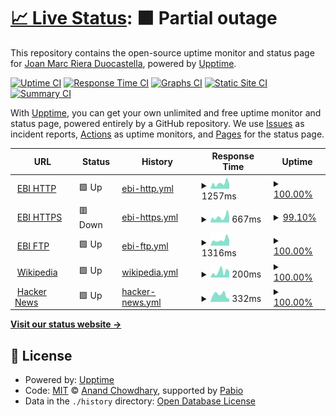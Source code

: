 # [📈 Live Status](https://joanmarcriera.github.io/upptime): <!--live status--> **🟧 Partial outage**

This repository contains the open-source uptime monitor and status page for [Joan Marc Riera Duocastella](http://www.joanmarcriera.es/), powered by [Upptime](https://github.com/upptime/upptime).

[![Uptime CI](https://github.com/joanmarcriera/upptime/workflows/Uptime%20CI/badge.svg)](https://github.com/joanmarcriera/upptime/actions?query=workflow%3A%22Uptime+CI%22)
[![Response Time CI](https://github.com/joanmarcriera/upptime/workflows/Response%20Time%20CI/badge.svg)](https://github.com/joanmarcriera/upptime/actions?query=workflow%3A%22Response+Time+CI%22)
[![Graphs CI](https://github.com/joanmarcriera/upptime/workflows/Graphs%20CI/badge.svg)](https://github.com/joanmarcriera/upptime/actions?query=workflow%3A%22Graphs+CI%22)
[![Static Site CI](https://github.com/joanmarcriera/upptime/workflows/Static%20Site%20CI/badge.svg)](https://github.com/joanmarcriera/upptime/actions?query=workflow%3A%22Static+Site+CI%22)
[![Summary CI](https://github.com/joanmarcriera/upptime/workflows/Summary%20CI/badge.svg)](https://github.com/joanmarcriera/upptime/actions?query=workflow%3A%22Summary+CI%22)

With [Upptime](https://upptime.js.org), you can get your own unlimited and free uptime monitor and status page, powered entirely by a GitHub repository. We use [Issues](https://github.com/joanmarcriera/upptime/issues) as incident reports, [Actions](https://github.com/joanmarcriera/upptime/actions) as uptime monitors, and [Pages](https://joanmarcriera.github.io/upptime) for the status page.

<!--start: status pages-->
<!-- This summary is generated by Upptime (https://github.com/upptime/upptime) -->
<!-- Do not edit this manually, your changes will be overwritten -->
<!-- prettier-ignore -->
| URL | Status | History | Response Time | Uptime |
| --- | ------ | ------- | ------------- | ------ |
| <img alt="" src="https://icons.duckduckgo.com/ip3/ftp.ebi.ac.uk.ico" height="13"> [EBI HTTP](http://ftp.ebi.ac.uk/robots.txt) | 🟩 Up | [ebi-http.yml](https://github.com/joanmarcriera/upptime/commits/HEAD/history/ebi-http.yml) | <details><summary><img alt="Response time graph" src="./graphs/ebi-http/response-time-week.png" height="20"> 1257ms</summary><br><a href="https://joanmarcriera.github.io/upptime/history/ebi-http"><img alt="Response time 1173" src="https://img.shields.io/endpoint?url=https%3A%2F%2Fraw.githubusercontent.com%2Fjoanmarcriera%2Fupptime%2FHEAD%2Fapi%2Febi-http%2Fresponse-time.json"></a><br><a href="https://joanmarcriera.github.io/upptime/history/ebi-http"><img alt="24-hour response time 1089" src="https://img.shields.io/endpoint?url=https%3A%2F%2Fraw.githubusercontent.com%2Fjoanmarcriera%2Fupptime%2FHEAD%2Fapi%2Febi-http%2Fresponse-time-day.json"></a><br><a href="https://joanmarcriera.github.io/upptime/history/ebi-http"><img alt="7-day response time 1257" src="https://img.shields.io/endpoint?url=https%3A%2F%2Fraw.githubusercontent.com%2Fjoanmarcriera%2Fupptime%2FHEAD%2Fapi%2Febi-http%2Fresponse-time-week.json"></a><br><a href="https://joanmarcriera.github.io/upptime/history/ebi-http"><img alt="30-day response time 1036" src="https://img.shields.io/endpoint?url=https%3A%2F%2Fraw.githubusercontent.com%2Fjoanmarcriera%2Fupptime%2FHEAD%2Fapi%2Febi-http%2Fresponse-time-month.json"></a><br><a href="https://joanmarcriera.github.io/upptime/history/ebi-http"><img alt="1-year response time 1173" src="https://img.shields.io/endpoint?url=https%3A%2F%2Fraw.githubusercontent.com%2Fjoanmarcriera%2Fupptime%2FHEAD%2Fapi%2Febi-http%2Fresponse-time-year.json"></a></details> | <details><summary><a href="https://joanmarcriera.github.io/upptime/history/ebi-http">100.00%</a></summary><a href="https://joanmarcriera.github.io/upptime/history/ebi-http"><img alt="All-time uptime 99.82%" src="https://img.shields.io/endpoint?url=https%3A%2F%2Fraw.githubusercontent.com%2Fjoanmarcriera%2Fupptime%2FHEAD%2Fapi%2Febi-http%2Fuptime.json"></a><br><a href="https://joanmarcriera.github.io/upptime/history/ebi-http"><img alt="24-hour uptime 100.00%" src="https://img.shields.io/endpoint?url=https%3A%2F%2Fraw.githubusercontent.com%2Fjoanmarcriera%2Fupptime%2FHEAD%2Fapi%2Febi-http%2Fuptime-day.json"></a><br><a href="https://joanmarcriera.github.io/upptime/history/ebi-http"><img alt="7-day uptime 100.00%" src="https://img.shields.io/endpoint?url=https%3A%2F%2Fraw.githubusercontent.com%2Fjoanmarcriera%2Fupptime%2FHEAD%2Fapi%2Febi-http%2Fuptime-week.json"></a><br><a href="https://joanmarcriera.github.io/upptime/history/ebi-http"><img alt="30-day uptime 99.92%" src="https://img.shields.io/endpoint?url=https%3A%2F%2Fraw.githubusercontent.com%2Fjoanmarcriera%2Fupptime%2FHEAD%2Fapi%2Febi-http%2Fuptime-month.json"></a><br><a href="https://joanmarcriera.github.io/upptime/history/ebi-http"><img alt="1-year uptime 99.82%" src="https://img.shields.io/endpoint?url=https%3A%2F%2Fraw.githubusercontent.com%2Fjoanmarcriera%2Fupptime%2FHEAD%2Fapi%2Febi-http%2Fuptime-year.json"></a></details>
| <img alt="" src="https://icons.duckduckgo.com/ip3/ftp.ebi.ac.uk.ico" height="13"> [EBI HTTPS](https://ftp.ebi.ac.uk/robots.txt) | 🟥 Down | [ebi-https.yml](https://github.com/joanmarcriera/upptime/commits/HEAD/history/ebi-https.yml) | <details><summary><img alt="Response time graph" src="./graphs/ebi-https/response-time-week.png" height="20"> 667ms</summary><br><a href="https://joanmarcriera.github.io/upptime/history/ebi-https"><img alt="Response time 793" src="https://img.shields.io/endpoint?url=https%3A%2F%2Fraw.githubusercontent.com%2Fjoanmarcriera%2Fupptime%2FHEAD%2Fapi%2Febi-https%2Fresponse-time.json"></a><br><a href="https://joanmarcriera.github.io/upptime/history/ebi-https"><img alt="24-hour response time 1125" src="https://img.shields.io/endpoint?url=https%3A%2F%2Fraw.githubusercontent.com%2Fjoanmarcriera%2Fupptime%2FHEAD%2Fapi%2Febi-https%2Fresponse-time-day.json"></a><br><a href="https://joanmarcriera.github.io/upptime/history/ebi-https"><img alt="7-day response time 667" src="https://img.shields.io/endpoint?url=https%3A%2F%2Fraw.githubusercontent.com%2Fjoanmarcriera%2Fupptime%2FHEAD%2Fapi%2Febi-https%2Fresponse-time-week.json"></a><br><a href="https://joanmarcriera.github.io/upptime/history/ebi-https"><img alt="30-day response time 619" src="https://img.shields.io/endpoint?url=https%3A%2F%2Fraw.githubusercontent.com%2Fjoanmarcriera%2Fupptime%2FHEAD%2Fapi%2Febi-https%2Fresponse-time-month.json"></a><br><a href="https://joanmarcriera.github.io/upptime/history/ebi-https"><img alt="1-year response time 793" src="https://img.shields.io/endpoint?url=https%3A%2F%2Fraw.githubusercontent.com%2Fjoanmarcriera%2Fupptime%2FHEAD%2Fapi%2Febi-https%2Fresponse-time-year.json"></a></details> | <details><summary><a href="https://joanmarcriera.github.io/upptime/history/ebi-https">99.10%</a></summary><a href="https://joanmarcriera.github.io/upptime/history/ebi-https"><img alt="All-time uptime 99.10%" src="https://img.shields.io/endpoint?url=https%3A%2F%2Fraw.githubusercontent.com%2Fjoanmarcriera%2Fupptime%2FHEAD%2Fapi%2Febi-https%2Fuptime.json"></a><br><a href="https://joanmarcriera.github.io/upptime/history/ebi-https"><img alt="24-hour uptime 99.99%" src="https://img.shields.io/endpoint?url=https%3A%2F%2Fraw.githubusercontent.com%2Fjoanmarcriera%2Fupptime%2FHEAD%2Fapi%2Febi-https%2Fuptime-day.json"></a><br><a href="https://joanmarcriera.github.io/upptime/history/ebi-https"><img alt="7-day uptime 99.10%" src="https://img.shields.io/endpoint?url=https%3A%2F%2Fraw.githubusercontent.com%2Fjoanmarcriera%2Fupptime%2FHEAD%2Fapi%2Febi-https%2Fuptime-week.json"></a><br><a href="https://joanmarcriera.github.io/upptime/history/ebi-https"><img alt="30-day uptime 99.21%" src="https://img.shields.io/endpoint?url=https%3A%2F%2Fraw.githubusercontent.com%2Fjoanmarcriera%2Fupptime%2FHEAD%2Fapi%2Febi-https%2Fuptime-month.json"></a><br><a href="https://joanmarcriera.github.io/upptime/history/ebi-https"><img alt="1-year uptime 99.10%" src="https://img.shields.io/endpoint?url=https%3A%2F%2Fraw.githubusercontent.com%2Fjoanmarcriera%2Fupptime%2FHEAD%2Fapi%2Febi-https%2Fuptime-year.json"></a></details>
| <img alt="" src="https://icons.duckduckgo.com/ip3/ftp.ebi.ac.uk.ico" height="13"> [EBI FTP](ftp://ftp.ebi.ac.uk/robots.txt) | 🟩 Up | [ebi-ftp.yml](https://github.com/joanmarcriera/upptime/commits/HEAD/history/ebi-ftp.yml) | <details><summary><img alt="Response time graph" src="./graphs/ebi-ftp/response-time-week.png" height="20"> 1316ms</summary><br><a href="https://joanmarcriera.github.io/upptime/history/ebi-ftp"><img alt="Response time 1400" src="https://img.shields.io/endpoint?url=https%3A%2F%2Fraw.githubusercontent.com%2Fjoanmarcriera%2Fupptime%2FHEAD%2Fapi%2Febi-ftp%2Fresponse-time.json"></a><br><a href="https://joanmarcriera.github.io/upptime/history/ebi-ftp"><img alt="24-hour response time 1257" src="https://img.shields.io/endpoint?url=https%3A%2F%2Fraw.githubusercontent.com%2Fjoanmarcriera%2Fupptime%2FHEAD%2Fapi%2Febi-ftp%2Fresponse-time-day.json"></a><br><a href="https://joanmarcriera.github.io/upptime/history/ebi-ftp"><img alt="7-day response time 1316" src="https://img.shields.io/endpoint?url=https%3A%2F%2Fraw.githubusercontent.com%2Fjoanmarcriera%2Fupptime%2FHEAD%2Fapi%2Febi-ftp%2Fresponse-time-week.json"></a><br><a href="https://joanmarcriera.github.io/upptime/history/ebi-ftp"><img alt="30-day response time 1440" src="https://img.shields.io/endpoint?url=https%3A%2F%2Fraw.githubusercontent.com%2Fjoanmarcriera%2Fupptime%2FHEAD%2Fapi%2Febi-ftp%2Fresponse-time-month.json"></a><br><a href="https://joanmarcriera.github.io/upptime/history/ebi-ftp"><img alt="1-year response time 1400" src="https://img.shields.io/endpoint?url=https%3A%2F%2Fraw.githubusercontent.com%2Fjoanmarcriera%2Fupptime%2FHEAD%2Fapi%2Febi-ftp%2Fresponse-time-year.json"></a></details> | <details><summary><a href="https://joanmarcriera.github.io/upptime/history/ebi-ftp">100.00%</a></summary><a href="https://joanmarcriera.github.io/upptime/history/ebi-ftp"><img alt="All-time uptime 99.93%" src="https://img.shields.io/endpoint?url=https%3A%2F%2Fraw.githubusercontent.com%2Fjoanmarcriera%2Fupptime%2FHEAD%2Fapi%2Febi-ftp%2Fuptime.json"></a><br><a href="https://joanmarcriera.github.io/upptime/history/ebi-ftp"><img alt="24-hour uptime 100.00%" src="https://img.shields.io/endpoint?url=https%3A%2F%2Fraw.githubusercontent.com%2Fjoanmarcriera%2Fupptime%2FHEAD%2Fapi%2Febi-ftp%2Fuptime-day.json"></a><br><a href="https://joanmarcriera.github.io/upptime/history/ebi-ftp"><img alt="7-day uptime 100.00%" src="https://img.shields.io/endpoint?url=https%3A%2F%2Fraw.githubusercontent.com%2Fjoanmarcriera%2Fupptime%2FHEAD%2Fapi%2Febi-ftp%2Fuptime-week.json"></a><br><a href="https://joanmarcriera.github.io/upptime/history/ebi-ftp"><img alt="30-day uptime 99.88%" src="https://img.shields.io/endpoint?url=https%3A%2F%2Fraw.githubusercontent.com%2Fjoanmarcriera%2Fupptime%2FHEAD%2Fapi%2Febi-ftp%2Fuptime-month.json"></a><br><a href="https://joanmarcriera.github.io/upptime/history/ebi-ftp"><img alt="1-year uptime 99.93%" src="https://img.shields.io/endpoint?url=https%3A%2F%2Fraw.githubusercontent.com%2Fjoanmarcriera%2Fupptime%2FHEAD%2Fapi%2Febi-ftp%2Fuptime-year.json"></a></details>
| <img alt="" src="https://icons.duckduckgo.com/ip3/en.wikipedia.org.ico" height="13"> [Wikipedia](https://en.wikipedia.org) | 🟩 Up | [wikipedia.yml](https://github.com/joanmarcriera/upptime/commits/HEAD/history/wikipedia.yml) | <details><summary><img alt="Response time graph" src="./graphs/wikipedia/response-time-week.png" height="20"> 200ms</summary><br><a href="https://joanmarcriera.github.io/upptime/history/wikipedia"><img alt="Response time 209" src="https://img.shields.io/endpoint?url=https%3A%2F%2Fraw.githubusercontent.com%2Fjoanmarcriera%2Fupptime%2FHEAD%2Fapi%2Fwikipedia%2Fresponse-time.json"></a><br><a href="https://joanmarcriera.github.io/upptime/history/wikipedia"><img alt="24-hour response time 214" src="https://img.shields.io/endpoint?url=https%3A%2F%2Fraw.githubusercontent.com%2Fjoanmarcriera%2Fupptime%2FHEAD%2Fapi%2Fwikipedia%2Fresponse-time-day.json"></a><br><a href="https://joanmarcriera.github.io/upptime/history/wikipedia"><img alt="7-day response time 200" src="https://img.shields.io/endpoint?url=https%3A%2F%2Fraw.githubusercontent.com%2Fjoanmarcriera%2Fupptime%2FHEAD%2Fapi%2Fwikipedia%2Fresponse-time-week.json"></a><br><a href="https://joanmarcriera.github.io/upptime/history/wikipedia"><img alt="30-day response time 163" src="https://img.shields.io/endpoint?url=https%3A%2F%2Fraw.githubusercontent.com%2Fjoanmarcriera%2Fupptime%2FHEAD%2Fapi%2Fwikipedia%2Fresponse-time-month.json"></a><br><a href="https://joanmarcriera.github.io/upptime/history/wikipedia"><img alt="1-year response time 209" src="https://img.shields.io/endpoint?url=https%3A%2F%2Fraw.githubusercontent.com%2Fjoanmarcriera%2Fupptime%2FHEAD%2Fapi%2Fwikipedia%2Fresponse-time-year.json"></a></details> | <details><summary><a href="https://joanmarcriera.github.io/upptime/history/wikipedia">100.00%</a></summary><a href="https://joanmarcriera.github.io/upptime/history/wikipedia"><img alt="All-time uptime 100.00%" src="https://img.shields.io/endpoint?url=https%3A%2F%2Fraw.githubusercontent.com%2Fjoanmarcriera%2Fupptime%2FHEAD%2Fapi%2Fwikipedia%2Fuptime.json"></a><br><a href="https://joanmarcriera.github.io/upptime/history/wikipedia"><img alt="24-hour uptime 100.00%" src="https://img.shields.io/endpoint?url=https%3A%2F%2Fraw.githubusercontent.com%2Fjoanmarcriera%2Fupptime%2FHEAD%2Fapi%2Fwikipedia%2Fuptime-day.json"></a><br><a href="https://joanmarcriera.github.io/upptime/history/wikipedia"><img alt="7-day uptime 100.00%" src="https://img.shields.io/endpoint?url=https%3A%2F%2Fraw.githubusercontent.com%2Fjoanmarcriera%2Fupptime%2FHEAD%2Fapi%2Fwikipedia%2Fuptime-week.json"></a><br><a href="https://joanmarcriera.github.io/upptime/history/wikipedia"><img alt="30-day uptime 100.00%" src="https://img.shields.io/endpoint?url=https%3A%2F%2Fraw.githubusercontent.com%2Fjoanmarcriera%2Fupptime%2FHEAD%2Fapi%2Fwikipedia%2Fuptime-month.json"></a><br><a href="https://joanmarcriera.github.io/upptime/history/wikipedia"><img alt="1-year uptime 100.00%" src="https://img.shields.io/endpoint?url=https%3A%2F%2Fraw.githubusercontent.com%2Fjoanmarcriera%2Fupptime%2FHEAD%2Fapi%2Fwikipedia%2Fuptime-year.json"></a></details>
| <img alt="" src="https://icons.duckduckgo.com/ip3/news.ycombinator.com.ico" height="13"> [Hacker News](https://news.ycombinator.com) | 🟩 Up | [hacker-news.yml](https://github.com/joanmarcriera/upptime/commits/HEAD/history/hacker-news.yml) | <details><summary><img alt="Response time graph" src="./graphs/hacker-news/response-time-week.png" height="20"> 332ms</summary><br><a href="https://joanmarcriera.github.io/upptime/history/hacker-news"><img alt="Response time 293" src="https://img.shields.io/endpoint?url=https%3A%2F%2Fraw.githubusercontent.com%2Fjoanmarcriera%2Fupptime%2FHEAD%2Fapi%2Fhacker-news%2Fresponse-time.json"></a><br><a href="https://joanmarcriera.github.io/upptime/history/hacker-news"><img alt="24-hour response time 146" src="https://img.shields.io/endpoint?url=https%3A%2F%2Fraw.githubusercontent.com%2Fjoanmarcriera%2Fupptime%2FHEAD%2Fapi%2Fhacker-news%2Fresponse-time-day.json"></a><br><a href="https://joanmarcriera.github.io/upptime/history/hacker-news"><img alt="7-day response time 332" src="https://img.shields.io/endpoint?url=https%3A%2F%2Fraw.githubusercontent.com%2Fjoanmarcriera%2Fupptime%2FHEAD%2Fapi%2Fhacker-news%2Fresponse-time-week.json"></a><br><a href="https://joanmarcriera.github.io/upptime/history/hacker-news"><img alt="30-day response time 303" src="https://img.shields.io/endpoint?url=https%3A%2F%2Fraw.githubusercontent.com%2Fjoanmarcriera%2Fupptime%2FHEAD%2Fapi%2Fhacker-news%2Fresponse-time-month.json"></a><br><a href="https://joanmarcriera.github.io/upptime/history/hacker-news"><img alt="1-year response time 293" src="https://img.shields.io/endpoint?url=https%3A%2F%2Fraw.githubusercontent.com%2Fjoanmarcriera%2Fupptime%2FHEAD%2Fapi%2Fhacker-news%2Fresponse-time-year.json"></a></details> | <details><summary><a href="https://joanmarcriera.github.io/upptime/history/hacker-news">100.00%</a></summary><a href="https://joanmarcriera.github.io/upptime/history/hacker-news"><img alt="All-time uptime 100.00%" src="https://img.shields.io/endpoint?url=https%3A%2F%2Fraw.githubusercontent.com%2Fjoanmarcriera%2Fupptime%2FHEAD%2Fapi%2Fhacker-news%2Fuptime.json"></a><br><a href="https://joanmarcriera.github.io/upptime/history/hacker-news"><img alt="24-hour uptime 100.00%" src="https://img.shields.io/endpoint?url=https%3A%2F%2Fraw.githubusercontent.com%2Fjoanmarcriera%2Fupptime%2FHEAD%2Fapi%2Fhacker-news%2Fuptime-day.json"></a><br><a href="https://joanmarcriera.github.io/upptime/history/hacker-news"><img alt="7-day uptime 100.00%" src="https://img.shields.io/endpoint?url=https%3A%2F%2Fraw.githubusercontent.com%2Fjoanmarcriera%2Fupptime%2FHEAD%2Fapi%2Fhacker-news%2Fuptime-week.json"></a><br><a href="https://joanmarcriera.github.io/upptime/history/hacker-news"><img alt="30-day uptime 100.00%" src="https://img.shields.io/endpoint?url=https%3A%2F%2Fraw.githubusercontent.com%2Fjoanmarcriera%2Fupptime%2FHEAD%2Fapi%2Fhacker-news%2Fuptime-month.json"></a><br><a href="https://joanmarcriera.github.io/upptime/history/hacker-news"><img alt="1-year uptime 100.00%" src="https://img.shields.io/endpoint?url=https%3A%2F%2Fraw.githubusercontent.com%2Fjoanmarcriera%2Fupptime%2FHEAD%2Fapi%2Fhacker-news%2Fuptime-year.json"></a></details>

<!--end: status pages-->

[**Visit our status website →**](https://joanmarcriera.github.io/upptime)

## 📄 License

- Powered by: [Upptime](https://github.com/upptime/upptime)
- Code: [MIT](./LICENSE) © [Anand Chowdhary](https://anandchowdhary.com), supported by [Pabio](https://pabio.com)
- Data in the `./history` directory: [Open Database License](https://opendatacommons.org/licenses/odbl/1-0/)
